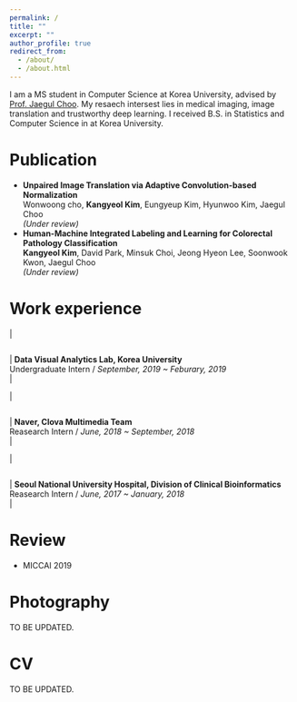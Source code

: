 ```yaml
---
permalink: /
title: ""
excerpt: ""
author_profile: true
redirect_from: 
  - /about/
  - /about.html
---
```


I am a MS student in Computer Science at Korea University, advised by [Prof. Jaegul Choo](https://sites.google.com/site/jaegulchoo/). My resaech intersest lies in medical imaging, image translation and trustworthy deep learning. I received B.S. in Statistics and Computer Science in at Korea University. 

Publication
======

- **Unpaired Image Translation via Adaptive Convolution-based Normalization**<br/>Wonwoong cho, **Kangyeol Kim**, Eungyeup Kim, Hyunwoo Kim, Jaegul Choo<br/> *(Under review)* <br/>
- **Human-Machine Integrated Labeling and Learning for Colorectal Pathology Classification**<br/>**Kangyeol Kim**, David Park, Minsuk Choi, Jeong Hyeon Lee, Soonwook Kwon, Jaegul Choo<br/>*(Under review)*<br/>


<!-- | <figure style="width: 120px"> <img src="{{ site.url }}{{ site.baseurl }}/images/cycada.jpg" alt=""> </figure> | **CyCADA: Cycle-Consistent Adversarial Domain Adaptation**<br/>Judy Hoffman, Eric Tzeng, **Taesung Park**, Jun-Yan Zhu, Phillip Isola, Kate Saenko, Alexei Efros, Trevor Darrell<br/>ICML 2018<br/>[paper](https://arxiv.org/pdf/1711.03213.pdf) \| [code](https://github.com/jhoffman/cycada_release) | -->
<!-- | <figure style="width: 120px"> <img src="{{ site.url }}{{ site.baseurl }}/images/humanioc.png" alt=""> </figure> |  **Inverse Optimal Control for Humanoid Locomotion**<br/>**Taesung Park**, Sergey Levine<br/>RSS Workshop on Inverse Optimal Control & Robotic Learning from Demonstration, 2013<br/>[Paper]({{ site.url }}{{ site.baseurl }}/files/humanioc.pdf)| -->

Work experience
=====

| <figure style="width: 120px"> <img src="{{ site.url }}{{ site.baseurl }}/images/davian.png" alt=""> </figure> | **Data Visual Analytics Lab, Korea University** <br/> Undergraduate Intern / *September, 2019 ~ Feburary, 2019* <br/> | 

| <figure style="width: 120px"> <img src="{{ site.url }}{{ site.baseurl }}/images/naver.png" alt=""> </figure> |  **Naver, Clova Multimedia Team** <br/> Reasearch Intern / *June, 2018 ~ September, 2018* <br/> | 

 | <figure style="width: 120px"> <img src="{{ site.url }}{{ site.baseurl }}/images/SNUH.jpg" alt=""> </figure> |  **Seoul National University Hospital, Division of Clinical Bioinformatics**<br/>Reasearch Intern / *June, 2017 ~ January, 2018*<br/> |


<!-- Teaching
======

CS194-26 at UC Berkeley. **Image Manipulation and Computational Photography**. [link](https://inst.eecs.berkeley.edu/~cs194-26/fa18/)  
Fall 2018. Head TA 

CS188 at UC Berkeley. **Introduction to Artificial Intelligence**. [link](https://inst.eecs.berkeley.edu/~cs188/)  
Spring 2017. TA

CS148 at Stanford. **Intro to Computer Graphics and Imaging**.   
Summer 2012. Course Assistant.  -->


Review
=====
- MICCAI 2019

<!-- Recorded Talks
======

- CVPR 2018 Tutorial on GANs. [link](https://youtu.be/EXLRZr0k8ok?t=46m36s)  
- ICCV 2017 Spotlight talk on CycleGAN [link](https://www.youtube.com/watch?v=AxrKVfjSBiA&feature=youtu.be)   
- ICCV 2017 Live Demo [link](https://www.youtube.com/watch?v=chi6aBvLMT0)  
- Talk at Naver (June 2017) [link](https://www.youtube.com/watch?v=Fkqf3dS9Cqw)   -->

Photography
=======

TO BE UPDATED. 

<!-- I like to take short trips from campus and shoot photos of the beautiful Californian nature. You can view them [here](https://500px.com/taesungpark) -->

CV
======

TO BE UPDATED.

<!-- Here's my [CV]({{ site.url }}{{ site.baseurl }}/files/CV_TaesungPark_20190318.pdf) -->
